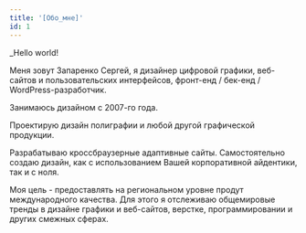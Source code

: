 ```yaml
---
title: '[Обо_мне]'
id: 1
---
```


_Hello world!

Меня зовут Запаренко Сергей, я дизайнер цифровой графики, веб-сайтов и пользовательских интерфейсов, фронт-енд / бек-енд / WordPress-разработчик.

Занимаюсь дизайном с 2007-го года.

Проектирую дизайн полиграфии и любой другой графической продукции.

Разрабатываю кроссбраузерные адаптивные сайты. Самостоятельно создаю дизайн, как с использованием Вашей корпоративной айдентики, так и с ноля.

Моя цель - предоставлять на региональном уровне продут международного качества. Для этого я отслеживаю общемировые тренды в дизайне графики и веб-сайтов, верстке, программировании и других смежных сферах.

